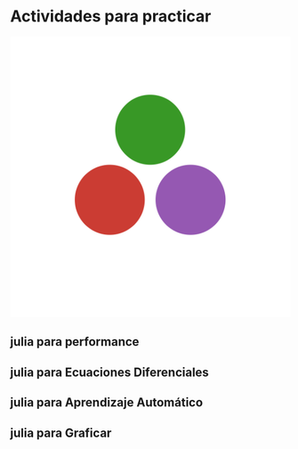 # Actividades para practicar

![julia-dots](../../artefactos/imagenes/julia-dots.svg)

## julia para performance

## julia para Ecuaciones Diferenciales

## julia para Aprendizaje Automático

## julia para Graficar
